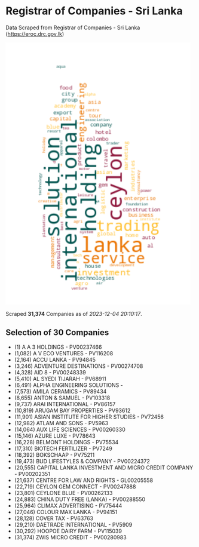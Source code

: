 # Registrar of Companies - Sri Lanka

Data Scraped from Registrar of Companies - Sri Lanka (https://eroc.drc.gov.lk)

![word-cloud](data/word_cloud.png)

Scraped **31,374** Companies as of *2023-12-04 20:10:17*.


## Selection of 30 Companies

* (1) A A 3 HOLDINGS - PV00237466
* (1,082) A V ECO VENTURES - PV116208
* (2,164) ACCU LANKA - PV94845
* (3,246) ADVENTURE DESTINATIONS - PV00274708
* (4,328) AID 8 - PV00248339
* (5,410) AL SYEDI TIJARAH - PV68911
* (6,491) ALPHA ENGINEERING SOLUTIONS - 
* (7,573) AMILA CERAMICS - PV89434
* (8,655) ANTON & SAMUEL - PV103318
* (9,737) ARAI INTERNATIONAL - PV86157
* (10,819) ARUGAM BAY PROPERTIES - PV93612
* (11,901) ASIAN INSTITUTE FOR HIGHER STUDIES - PV72456
* (12,982) ATLAM AND SONS - PV5963
* (14,064) AUX LIFE SCIENCES - PV00260330
* (15,146) AZURE LUXE - PV78643
* (16,228) BELMONT HOLDINGS - PV75534
* (17,310) BIOTECH FERTILIZER - PV7249
* (18,392) BOKSCHAAP - PV75211
* (19,473) BUD LIFESTYLES & COMPANY - PV00224372
* (20,555) CAPITAL LANKA INVESTMENT AND MICRO CREDIT COMPANY - PV00202351
* (21,637) CENTRE FOR LAW AND RIGHTS - GL00205558
* (22,719) CEYLON GEM CONNECT - PV00247888
* (23,801) CEYLONE BLUE - PV00262133
* (24,883) CHINA DUTY FREE (LANKA) - PV00288550
* (25,964) CLIMAX ADVERTISING - PV75444
* (27,046) COLOUR MAX LANKA - PV94151
* (28,128) COVER TAX - PV63763
* (29,210) DAETRADE INTERNATIONAL - PV5909
* (30,292) HOOPOE DAIRY FARM - PV115039
* (31,374) ZWIS MICRO CREDIT - PV00280983